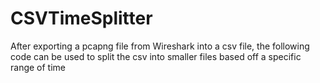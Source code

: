 # CSVTimeSplitter
After exporting a pcapng file from Wireshark into a csv file, the following code can be used to split the csv into smaller files based off a specific range of time
